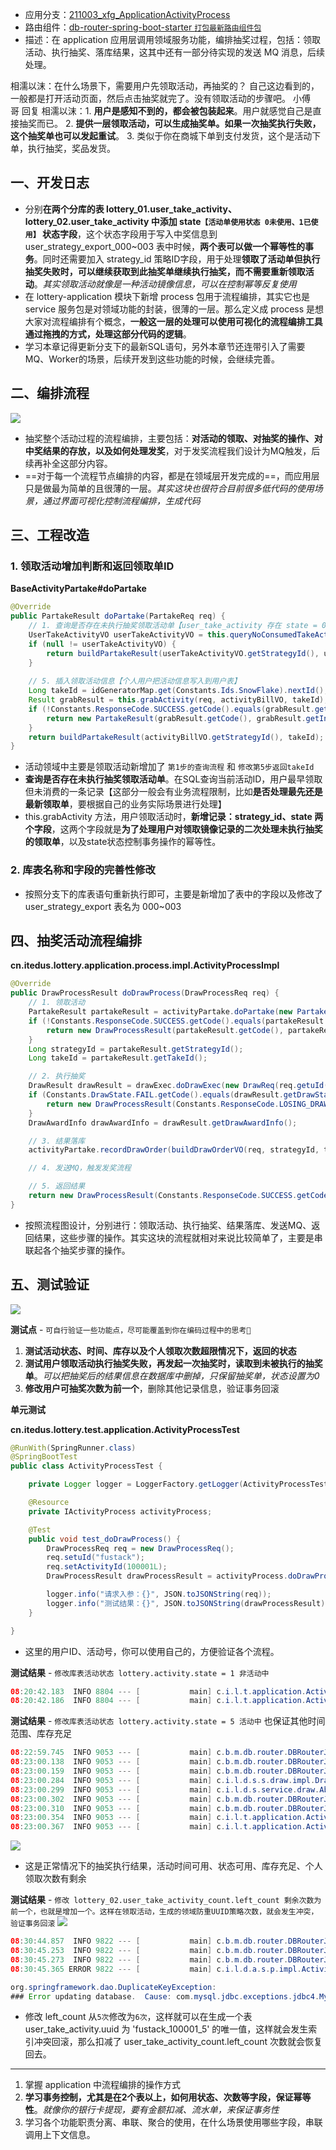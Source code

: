 -   应用分支：[211003_xfg_ApplicationActivityProcess](https://gitcode.net/KnowledgePlanet/Lottery/-/tree/211003_xfg_ApplicationActivityProcess)
-   路由组件：[db-router-spring-boot-starter `打包最新路由组件包`](https://gitcode.net/KnowledgePlanet/db-router-spring-boot-starter)
-   描述：在 application 应用层调用领域服务功能，编排抽奖过程，包括：领取活动、执行抽奖、落库结果，这其中还有一部分待实现的发送 MQ 消息，后续处理。

相濡以沫：在什么场景下，需要用户先领取活动，再抽奖的？ 自己这边看到的，一般都是打开活动页面，然后点击抽奖就完了。没有领取活动的步骤吧。
小傅哥 回复 相濡以沫：1. **用户是感知不到的，都会被包装起来**。用户就感觉自己是直接抽奖而已。 2. **提供一层领取活动，可以生成抽奖单。如果一次抽奖执行失败，这个抽奖单也可以发起重试**。 3. 类似于你在商城下单到支付发货，这个是活动下单，执行抽奖，奖品发货。
## 一、开发日志
-   分别**在两个分库的表 lottery_01.user_take_activity、lottery_02.user_take_activity 中添加 state`【活动单使用状态 0未使用、1已使用】` 状态字段**，这个状态字段用于写入中奖信息到 user_strategy_export_000~003 表中时候，**两个表可以做一个幂等性的事务**。同时还需要加入 strategy_id 策略ID字段，用于处理**领取了活动单但执行抽奖失败时，可以继续获取到此抽奖单继续执行抽奖，而不需要重新领取活动**。_其实领取活动就像是一种活动镜像信息，可以在控制幂等反复使用_
-   在 lottery-application 模块下新增 process 包用于流程编排，其实它也是 service 服务包是对领域功能的封装，很薄的一层。那么定义成 process 是想大家对流程编排有个概念，**一般这一层的处理可以使用可视化的流程编排工具通过拖拽的方式，处理这部分代码的逻辑**。
-   学习本章记得更新分支下的最新SQL语句，另外本章节还连带引入了需要MQ、Worker的场景，后续开发到这些功能的时候，会继续完善。

## 二、编排流程
![](https://image-1307616428.cos.ap-beijing.myqcloud.com/Obsidian/202305271835766.png)
-   抽奖整个活动过程的流程编排，主要包括：**对活动的领取、对抽奖的操作、对中奖结果的存放，以及如何处理发奖**，对于发奖流程我们设计为MQ触发，后续再补全这部分内容。
-   ==对于每一个流程节点编排的内容，都是在领域层开发完成的==，而应用层只是做最为简单的且很薄的一层。_其实这块也很符合目前很多低代码的使用场景，通过界面可视化控制流程编排，生成代码_

## 三、工程改造
### 1. 领取活动增加判断和返回领取单ID
**BaseActivityPartake#doPartake**
```java
@Override
public PartakeResult doPartake(PartakeReq req) {
    // 1. 查询是否存在未执行抽奖领取活动单【user_take_activity 存在 state = 0，领取了但抽奖过程失败的，可以直接返回领取结果继续抽奖】
    UserTakeActivityVO userTakeActivityVO = this.queryNoConsumedTakeActivityOrder(req.getActivityId(), req.getuId());
    if (null != userTakeActivityVO) {
        return buildPartakeResult(userTakeActivityVO.getStrategyId(), userTakeActivityVO.getTakeId());
    }
   
    // 5. 插入领取活动信息【个人用户把活动信息写入到用户表】
    Long takeId = idGeneratorMap.get(Constants.Ids.SnowFlake).nextId();
    Result grabResult = this.grabActivity(req, activityBillVO, takeId);
    if (!Constants.ResponseCode.SUCCESS.getCode().equals(grabResult.getCode())) {
        return new PartakeResult(grabResult.getCode(), grabResult.getInfo());
    }
    return buildPartakeResult(activityBillVO.getStrategyId(), takeId);
}
```
-   活动领域中主要是领取活动新增加了 `第1步的查询流程` 和 `修改第5步返回takeId`
-   **查询是否存在未执行抽奖领取活动单**。在SQL查询当前活动ID，用户最早领取但未消费的一条记录【这部分一般会有业务流程限制，比如**是否处理最先还是最新领取单**，要根据自己的业务实际场景进行处理】
-   this.grabActivity 方法，用户领取活动时，**新增记录：strategy_id、state 两个字段**，这两个字段就是**为了处理用户对领取镜像记录的二次处理未执行抽奖的领取单**，以及state状态控制事务操作的幂等性。

### 2. 库表名称和字段的完善性修改
-   按照分支下的库表语句重新执行即可，主要是新增加了表中的字段以及修改了 user_strategy_export 表名为 000~003

## 四、抽奖活动流程编排

**cn.itedus.lottery.application.process.impl.ActivityProcessImpl**

```java
@Override
public DrawProcessResult doDrawProcess(DrawProcessReq req) {
    // 1. 领取活动
    PartakeResult partakeResult = activityPartake.doPartake(new PartakeReq(req.getuId(), req.getActivityId()));
    if (!Constants.ResponseCode.SUCCESS.getCode().equals(partakeResult.getCode())) {
        return new DrawProcessResult(partakeResult.getCode(), partakeResult.getInfo());
    }
    Long strategyId = partakeResult.getStrategyId();
    Long takeId = partakeResult.getTakeId();

    // 2. 执行抽奖
    DrawResult drawResult = drawExec.doDrawExec(new DrawReq(req.getuId(), strategyId, String.valueOf(takeId)));
    if (Constants.DrawState.FAIL.getCode().equals(drawResult.getDrawState())) {
        return new DrawProcessResult(Constants.ResponseCode.LOSING_DRAW.getCode(), Constants.ResponseCode.LOSING_DRAW.getInfo());
    }
    DrawAwardInfo drawAwardInfo = drawResult.getDrawAwardInfo();

    // 3. 结果落库
    activityPartake.recordDrawOrder(buildDrawOrderVO(req, strategyId, takeId, drawAwardInfo));

    // 4. 发送MQ，触发发奖流程

    // 5. 返回结果
    return new DrawProcessResult(Constants.ResponseCode.SUCCESS.getCode(), Constants.ResponseCode.SUCCESS.getInfo(), drawAwardInfo);
}
```

-   按照流程图设计，分别进行：领取活动、执行抽奖、结果落库、发送MQ、返回结果，这些步骤的操作。其实这块的流程就相对来说比较简单了，主要是串联起各个抽奖步骤的操作。

## 五、测试验证
![](https://image-1307616428.cos.ap-beijing.myqcloud.com/Obsidian/202305272121045.png)

**测试点** - `可自行验证一些功能点，尽可能覆盖到你在编码过程中的思考🤔`

1.  **测试活动状态、时间、库存以及个人领取次数超限情况下，返回的状态**
2.  **测试用户领取活动执行抽奖失败，再发起一次抽奖时，读取到未被执行的抽奖单**。_可以把抽奖后的结果信息在数据库中删掉，只保留抽奖单，状态设置为0_
3.  **修改用户可抽奖次数为前一个**，删除其他记录信息，验证事务回滚

**单元测试**

**cn.itedus.lottery.test.application.ActivityProcessTest**
```java
@RunWith(SpringRunner.class)
@SpringBootTest
public class ActivityProcessTest {

    private Logger logger = LoggerFactory.getLogger(ActivityProcessTest.class);

    @Resource
    private IActivityProcess activityProcess;

    @Test
    public void test_doDrawProcess() {
        DrawProcessReq req = new DrawProcessReq();
        req.setuId("fustack");
        req.setActivityId(100001L);
        DrawProcessResult drawProcessResult = activityProcess.doDrawProcess(req);

        logger.info("请求入参：{}", JSON.toJSONString(req));
        logger.info("测试结果：{}", JSON.toJSONString(drawProcessResult));
    }

}
```
-   这里的用户ID、活动号，你可以使用自己的，方便验证各个流程。

**测试结果** - `修改库表活动状态 lottery.activity.state = 1 非活动中`
```java
08:20:42.183  INFO 8804 --- [           main] c.i.l.t.application.ActivityProcessTest  : 请求入参：{"activityId":100001,"uId":"fustack"}
08:20:42.186  INFO 8804 --- [           main] c.i.l.t.application.ActivityProcessTest  : 测试结果：{"code":"0001","info":"活动当前状态非可用"}
```
**测试结果** - `修改库表活动状态 lottery.activity.state = 5 活动中` 也保证其他时间范围、库存充足
```java
08:22:59.745  INFO 9053 --- [           main] c.b.m.db.router.DBRouterJoinPoint        : 数据库路由 dbIdx：2 tbIdx：0
08:23:00.138  INFO 9053 --- [           main] c.b.m.db.router.DBRouterJoinPoint        : 数据库路由 dbIdx：2 tbIdx：0
08:23:00.159  INFO 9053 --- [           main] c.b.m.db.router.DBRouterJoinPoint        : 数据库路由 dbIdx：2 tbIdx：0
08:23:00.284  INFO 9053 --- [           main] c.i.l.d.s.s.draw.impl.DrawExecImpl       : 执行抽奖策略 strategyId：10001，无库存排除奖品列表ID集合 awardList：["1"]
08:23:00.299  INFO 9053 --- [           main] c.i.l.d.s.service.draw.AbstractDrawBase  : 执行策略抽奖完成【已中奖】，用户：fustack 策略ID：10001 奖品ID：2 奖品名称：iphone
08:23:00.302  INFO 9053 --- [           main] c.b.m.db.router.DBRouterJoinPoint        : 数据库路由 dbIdx：2 tbIdx：0
08:23:00.310  INFO 9053 --- [           main] c.b.m.db.router.DBRouterJoinPoint        : 数据库路由 dbIdx：2 tbIdx：0
08:23:00.354  INFO 9053 --- [           main] c.i.l.t.application.ActivityProcessTest  : 请求入参：{"activityId":100001,"uId":"fustack"}
08:23:00.367  INFO 9053 --- [           main] c.i.l.t.application.ActivityProcessTest  : 测试结果：{"code":"0000","drawAwardInfo":{"awardContent":"Code","awardId":"2","awardName":"iphone","awardType":1,"grantType":1,"strategyMode":2},"info":"成功"}
```
![](https://image-1307616428.cos.ap-beijing.myqcloud.com/Obsidian/202305272121280.png)
-   这是正常情况下的抽奖执行结果，活动时间可用、状态可用、库存充足、个人领取次数有剩余

**测试结果** - `修改 lottery_02.user_take_activity_count.left_count 剩余次数为前一个，也就是增加一个。这样在领取活动，生成的领域防重UUID策略次数，就会发生冲突，验证事务回滚`
![](https://image-1307616428.cos.ap-beijing.myqcloud.com/Obsidian/202305272124875.png)
```java
08:30:44.857  INFO 9822 --- [           main] c.b.m.db.router.DBRouterJoinPoint        : 数据库路由 dbIdx：2 tbIdx：0
08:30:45.253  INFO 9822 --- [           main] c.b.m.db.router.DBRouterJoinPoint        : 数据库路由 dbIdx：2 tbIdx：0
08:30:45.273  INFO 9822 --- [           main] c.b.m.db.router.DBRouterJoinPoint        : 数据库路由 dbIdx：2 tbIdx：0
08:30:45.365 ERROR 9822 --- [           main] c.i.l.d.a.s.p.impl.ActivityPartakeImpl   : 领取活动，唯一索引冲突 activityId：100001 uId：fustack

org.springframework.dao.DuplicateKeyException: 
### Error updating database.  Cause: com.mysql.jdbc.exceptions.jdbc4.MySQLIntegrityConstraintViolationException: Duplicate entry 'fustack_100001_5' for key 'idx_uuid'
```
-   修改 left_count 从`5次`修改为`6次`，这样就可以在生成一个表 user_take_activity.uuid 为 'fustack_100001_5' 的唯一值，这样就会发生索引冲突回滚，那么扣减了 user_take_activity_count.left_count 次数就会恢复回去。

---

1.  掌握 application 中流程编排的操作方式
2.  **学习事务控制，尤其是在2个表以上，如何用状态、次数等字段，保证幂等性**。_就像你的银行卡提现，要有金额扣减、流水单，来保证事务性_
3.  学习各个功能职责分离、串联、聚合的使用，在什么场景使用哪些字段，串联调用上下文信息。